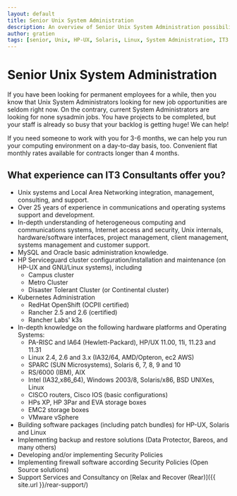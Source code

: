 ```yaml
---
layout: default
title: Senior Unix System Administration
description: An overview of Senior Unix System Administration possibilities
author: gratien
tags: [senior, Unix, HP-UX, Solaris, Linux, System Administration, IT3 Consultants]
---
```


# Senior Unix System Administration

If you have been looking for permanent employees for a while, then you know that Unix System Administrators looking for new job opportunities are seldom right now. On the contrary, current System Administrators are looking for none sysadmin jobs. You have projects to be completed, but your staff is already so busy that your backlog is getting huge! We can help!

If you need someone to work with you for 3-6 months, we can help you run your computing environment on a day-to-day basis, too. Convenient flat monthly rates available for contracts longer than 4 months.

## What experience can IT3 Consultants offer you?

 * Unix systems and Local Area Networking integration, management, consulting, and support.
 * Over 25 years of experience in communications and operating systems support and development.
 * In-depth understanding of heterogeneous computing and communications systems, Internet access and security, Unix internals, hardware/software interfaces, project management, client management, systems management and customer support.
 * MySQL and Oracle basic administration knowledge.
 * HP Serviceguard cluster configuration/installation and maintenance (on HP-UX and GNU/Linux systems), including
   - Campus cluster
   - Metro Cluster
   - Disaster Tolerant Cluster (or Continental cluster)
 * Kubernetes Administration
   - RedHat OpenShift (OCPII certified)
   - Rancher 2.5 and 2.6 (certified)
   - Rancher Labs' k3s
 * In-depth knowledge on the following hardware platforms and Operating Systems:
   - PA-RISC and IA64 (Hewlett-Packard), HP/UX  11.00, 11i, 11.23 and 11.31
   - Linux 2.4, 2.6 and 3.x (IA32/64, AMD/Opteron, ec2 AWS)
   - SPARC (SUN Microsystems), Solaris 6, 7, 8, 9 and 10
   - RS/6000 (IBM), AIX
   - Intel (IA32,x86_64), Windows 2003/8, Solaris/x86, BSD UNIXes, Linux
   - CISCO routers, Cisco IOS (basic configurations)
   - HPs XP, HP 3Par and EVA storage boxes
   - EMC2 storage boxes
   - VMware vSphere
 * Building software packages (including patch bundles) for HP-UX, Solaris and Linux
 * Implementing backup and restore solutions (Data Protector, Bareos, and many others)
 * Developing and/or implementing Security Policies
 * Implementing firewall software according Security Policies (Open Source solutions)
 * Support Services and Consultancy on [Relax and Recover (Rear)]({{ site.url }}/rear-support/)

